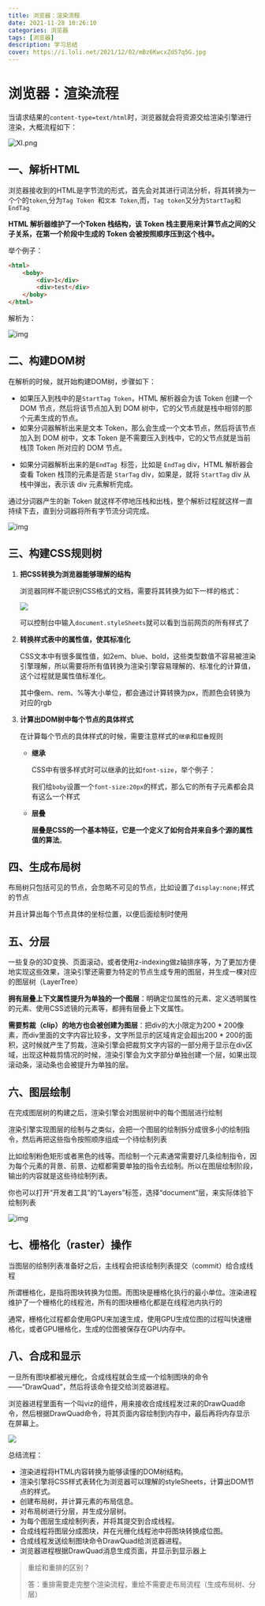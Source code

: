 ```yaml
---
title: 浏览器：渲染流程
date: 2021-11-28 10:26:10
categories: 浏览器
tags: [浏览器]
description: 学习总结
cover: https://i.loli.net/2021/12/02/mBz6KwcxZdS7q5G.jpg
---
```

# 浏览器：渲染流程

当请求结果的`content-type=text/html`时，浏览器就会将资源交给渲染引擎进行渲染，大概流程如下：

![XI.png](https://i.loli.net/2021/11/29/He5XDZG9rFTqMva.png)



## 一、解析HTML

浏览器接收到的HTML是字节流的形式，首先会对其进行词法分析，将其转换为一个个的`token`,分为`Tag Token `和`文本 Token`,而，`Tag token`又分为`StartTag`和`EndTag`

**HTML 解析器维护了一个Token 栈结构，该 Token 栈主要用来计算节点之间的父子关系，在第一个阶段中生成的 Token 会被按照顺序压到这个栈中。**

举个例子：

```html
<html>
    <boby>
    	<div>1</div>
        <div>test</div>
    </boby>
</html>
```

解析为：

![img](http://blog.poetries.top/img-repo/2019/11/58.png)

## 二、构建DOM树

在解析的时候，就开始构建DOM树，步骤如下：

* 如果压入到栈中的是`StartTag Token`，HTML 解析器会为该 Token 创建一个 DOM 节点，然后将该节点加入到 DOM 树中，它的父节点就是栈中相邻的那个元素生成的节点。
* 如果分词器解析出来是文本 Token，那么会生成一个文本节点，然后将该节点加入到 DOM 树中，文本 Token 是不需要压入到栈中，它的父节点就是当前栈顶 Token 所对应的 DOM 节点。

- 如果分词器解析出来的是`EndTag `标签，比如是 `EndTag` div，HTML 解析器会查看 Token 栈顶的元素是否是 `StarTag` div，如果是，就将 `StartTag` div 从栈中弹出，表示该 div 元素解析完成。

通过分词器产生的新 Token 就这样不停地压栈和出栈，整个解析过程就这样一直持续下去，直到分词器将所有字节流分词完成。

![img](https://static001.geekbang.org/resource/image/12/79/125849ec56a3ea98d4b476c66c754f79.png)

## 三、构建CSS规则树

1. **把CSS转换为浏览器能够理解的结构**

   浏览器同样不能识别CSS格式的文档，需要将其转换为如下一样的格式：

   ![](https://static001.geekbang.org/resource/image/8e/ab/8ec7d5ecfadcd05b3f1ec762223a9aab.png)

   可以控制台中输入`document.styleSheets`就可以看到当前网页的所有样式了

2. **转换样式表中的属性值，使其标准化**

   CSS文本中有很多属性值，如2em、blue、bold，这些类型数值不容易被渲染引擎理解，所以需要将所有值转换为渲染引擎容易理解的、标准化的计算值，这个过程就是属性值标准化。

   其中像em、rem、%等大小单位，都会通过计算转换为px，而颜色会转换为对应的rgb

3. **计算出DOM树中每个节点的具体样式**

   在计算每个节点的具体样式的时候，需要注意样式的`继承`和`层叠`规则

   * **继承**

     CSS中有很多样式时可以继承的比如`font-size`，举个例子：

     我们给`boby`设置一个`font-size:20px`的样式，那么它的所有子元素都会具有这么一个样式

   * **层叠**

     **层叠是CSS的一个基本特征，它是一个定义了如何合并来自多个源的属性值的算法**。

## 四、生成布局树

布局树只包括可见的节点，会忽略不可见的节点，比如设置了`display:none;`样式的节点

并且计算出每个节点具体的坐标位置，以便后面绘制时使用

## 五、分层

一些复杂的3D变换、页面滚动，或者使用z-indexing做z轴排序等，为了更加方便地实现这些效果，渲染引擎还需要为特定的节点生成专用的图层，并生成一棵对应的图层树（LayerTree）

**拥有层叠上下文属性提升为单独的一个图层**：明确定位属性的元素、定义透明属性的元素、使用CSS滤镜的元素等，都拥有层叠上下文属性。

**需要剪裁（clip）的地方也会被创建为图层**：把div的大小限定为200 * 200像素，而div里面的文字内容比较多，文字所显示的区域肯定会超出200 * 200的面积，这时候就产生了剪裁，渲染引擎会把裁剪文字内容的一部分用于显示在div区域，出现这种裁剪情况的时候，渲染引擎会为文字部分单独创建一个层，如果出现滚动条，滚动条也会被提升为单独的层。

## 六、图层绘制

在完成图层树的构建之后，渲染引擎会对图层树中的每个图层进行绘制

渲染引擎实现图层的绘制与之类似，会把一个图层的绘制拆分成很多小的绘制指令，然后再把这些指令按照顺序组成一个待绘制列表

比如绘制粉色矩形或者黑色的线等。而绘制一个元素通常需要好几条绘制指令，因为每个元素的背景、前景、边框都需要单独的指令去绘制。所以在图层绘制阶段，输出的内容就是这些待绘制列表。

你也可以打开“开发者工具”的“Layers”标签，选择“document”层，来实际体验下绘制列表

![img](https://static001.geekbang.org/resource/image/30/70/303515c26fcd4eaa9b9966ad7f190370.png)

##  七、栅格化（raster）操作

当图层的绘制列表准备好之后，主线程会把该绘制列表提交（commit）给合成线程

所谓栅格化，是指将图块转换为位图。而图块是栅格化执行的最小单位。渲染进程维护了一个栅格化的线程池，所有的图块栅格化都是在线程池内执行的

通常，栅格化过程都会使用GPU来加速生成，使用GPU生成位图的过程叫快速栅格化，或者GPU栅格化，生成的位图被保存在GPU内存中。

## 八、合成和显示

一旦所有图块都被光栅化，合成线程就会生成一个绘制图块的命令——“DrawQuad”，然后将该命令提交给浏览器进程。

浏览器进程里面有一个叫viz的组件，用来接收合成线程发过来的DrawQuad命令，然后根据DrawQuad命令，将其页面内容绘制到内存中，最后再将内存显示在屏幕上。

![](https://static001.geekbang.org/resource/image/97/37/975fcbf7f83cc20d216f3d68a85d0f37.png)

总结流程：

- 渲染进程将HTML内容转换为能够读懂的DOM树结构。
- 渲染引擎将CSS样式表转化为浏览器可以理解的styleSheets，计算出DOM节点的样式。
- 创建布局树，并计算元素的布局信息。
- 对布局树进行分层，并生成分层树。
- 为每个图层生成绘制列表，并将其提交到合成线程。
- 合成线程将图层分成图块，并在光栅化线程池中将图块转换成位图。
- 合成线程发送绘制图块命令DrawQuad给浏览器进程。
- 浏览器进程根据DrawQuad消息生成页面，并显示到显示器上

> 重绘和重排的区别？
>
> 答：重排需要走完整个渲染流程，重绘不需要走布局流程（生成布局树、分层）

